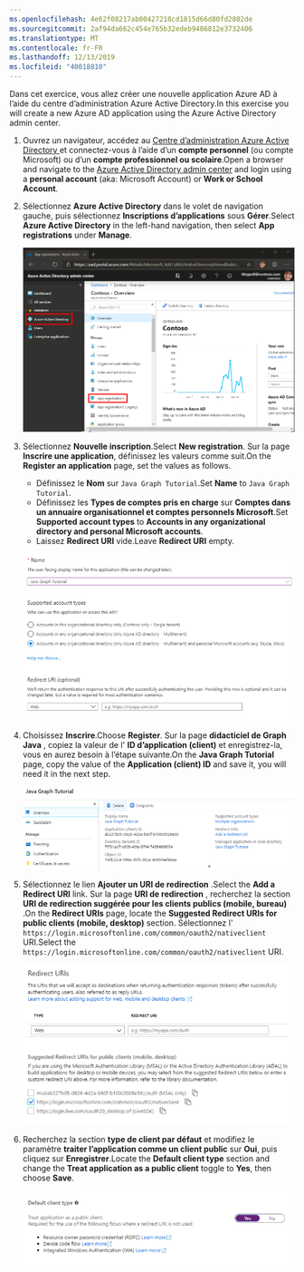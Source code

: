 ```yaml
---
ms.openlocfilehash: 4e62f08217ab00427218cd1815d66d80fd2802de
ms.sourcegitcommit: 2af94da662c454e765b32edeb9406812e3732406
ms.translationtype: MT
ms.contentlocale: fr-FR
ms.lasthandoff: 12/13/2019
ms.locfileid: "40018810"
---
```

<!-- markdownlint-disable MD002 MD041 -->

<span data-ttu-id="c783b-101">Dans cet exercice, vous allez créer une nouvelle application Azure AD à l’aide du centre d’administration Azure Active Directory.</span><span class="sxs-lookup"><span data-stu-id="c783b-101">In this exercise you will create a new Azure AD application using the Azure Active Directory admin center.</span></span>

1. <span data-ttu-id="c783b-102">Ouvrez un navigateur, accédez au [Centre d’administration Azure Active Directory ](https://aad.portal.azure.com) et connectez-vous à l’aide d’un **compte personnel** (ou compte Microsoft) ou d’un **compte professionnel ou scolaire**.</span><span class="sxs-lookup"><span data-stu-id="c783b-102">Open a browser and navigate to the [Azure Active Directory admin center](https://aad.portal.azure.com) and login using a **personal account** (aka: Microsoft Account) or **Work or School Account**.</span></span>

1. <span data-ttu-id="c783b-103">Sélectionnez **Azure Active Directory** dans le volet de navigation gauche, puis sélectionnez **Inscriptions d’applications** sous **Gérer**.</span><span class="sxs-lookup"><span data-stu-id="c783b-103">Select **Azure Active Directory** in the left-hand navigation, then select **App registrations** under **Manage**.</span></span>

    ![<span data-ttu-id="c783b-104">Capture d’écran des inscriptions d’application</span><span class="sxs-lookup"><span data-stu-id="c783b-104">A screenshot of the App registrations</span></span> ](./images/aad-portal-app-registrations.png)

1. <span data-ttu-id="c783b-105">Sélectionnez **Nouvelle inscription**.</span><span class="sxs-lookup"><span data-stu-id="c783b-105">Select **New registration**.</span></span> <span data-ttu-id="c783b-106">Sur la page **Inscrire une application**, définissez les valeurs comme suit.</span><span class="sxs-lookup"><span data-stu-id="c783b-106">On the **Register an application** page, set the values as follows.</span></span>

    - <span data-ttu-id="c783b-107">Définissez le **Nom** sur `Java Graph Tutorial`.</span><span class="sxs-lookup"><span data-stu-id="c783b-107">Set **Name** to `Java Graph Tutorial`.</span></span>
    - <span data-ttu-id="c783b-108">Définissez les **Types de comptes pris en charge** sur **Comptes dans un annuaire organisationnel et comptes personnels Microsoft**.</span><span class="sxs-lookup"><span data-stu-id="c783b-108">Set **Supported account types** to **Accounts in any organizational directory and personal Microsoft accounts**.</span></span>
    - <span data-ttu-id="c783b-109">Laissez **Redirect URI** vide.</span><span class="sxs-lookup"><span data-stu-id="c783b-109">Leave **Redirect URI** empty.</span></span>

    ![Capture d’écran de la page inscrire une application](./images/aad-register-an-app.png)

1. <span data-ttu-id="c783b-111">Choisissez **Inscrire**.</span><span class="sxs-lookup"><span data-stu-id="c783b-111">Choose **Register**.</span></span> <span data-ttu-id="c783b-112">Sur la page **didacticiel de Graph Java** , copiez la valeur de l' **ID d’application (client)** et enregistrez-la, vous en aurez besoin à l’étape suivante.</span><span class="sxs-lookup"><span data-stu-id="c783b-112">On the **Java Graph Tutorial** page, copy the value of the **Application (client) ID** and save it, you will need it in the next step.</span></span>

    ![Capture d’écran de l’ID d’application de la nouvelle inscription de l’application](./images/aad-application-id.png)

1. <span data-ttu-id="c783b-114">Sélectionnez le lien **Ajouter un URI de redirection** .</span><span class="sxs-lookup"><span data-stu-id="c783b-114">Select the **Add a Redirect URI** link.</span></span> <span data-ttu-id="c783b-115">Sur la page **URI de redirection** , recherchez la section **URI de redirection suggérée pour les clients publics (mobile, bureau)** .</span><span class="sxs-lookup"><span data-stu-id="c783b-115">On the **Redirect URIs** page, locate the **Suggested Redirect URIs for public clients (mobile, desktop)** section.</span></span> <span data-ttu-id="c783b-116">Sélectionnez l' `https://login.microsoftonline.com/common/oauth2/nativeclient` URI.</span><span class="sxs-lookup"><span data-stu-id="c783b-116">Select the `https://login.microsoftonline.com/common/oauth2/nativeclient` URI.</span></span>

    ![Capture d’écran de la page des URI de redirection](./images/aad-redirect-uris.png)

1. <span data-ttu-id="c783b-118">Recherchez la section **type de client par défaut** et modifiez le paramètre **traiter l’application comme un client public** sur **Oui**, puis cliquez sur **Enregistrer**.</span><span class="sxs-lookup"><span data-stu-id="c783b-118">Locate the **Default client type** section and change the **Treat application as a public client** toggle to **Yes**, then choose **Save**.</span></span>

    ![Capture d’écran de la section type de client par défaut](./images/aad-default-client-type.png)
